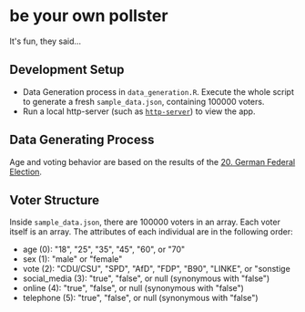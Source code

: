 # be your own pollster

It's fun, they said...

## Development Setup

- Data Generation process in `data_generation.R`. Execute the whole script to generate a fresh `sample_data.json`, containing 100000 voters.
- Run a local http-server (such as [`http-server`](https://www.npmjs.com/package/http-server)) to view the app.

## Data Generating Process

Age and voting behavior are based on the results of the [20. German Federal Election](https://www.bundeswahlleiterin.de/dam/jcr/8ad0ca1f-a037-48f8-b9f4-b599dd380f02/btw21_heft4.pdf).

## Voter Structure

Inside `sample_data.json`, there are 100000 voters in an array. Each voter itself is an array. The attributes of each individual are in the following order:

- age (0): "18", "25", "35", "45", "60", or "70"
- sex (1): "male" or "female"
- vote (2): "CDU/CSU", "SPD", "AfD", "FDP", "B90", "LINKE", or "sonstige
- social_media (3): "true", "false", or null (synonymous with "false") 
- online (4): "true", "false", or null (synonymous with "false") 
- telephone (5): "true", "false", or null (synonymous with "false") 

